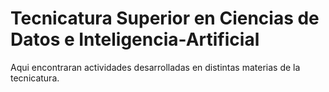 # Tecnicatura Superior en Ciencias de Datos e Inteligencia-Artificial
Aqui encontraran actividades desarrolladas en distintas materias de la tecnicatura.
